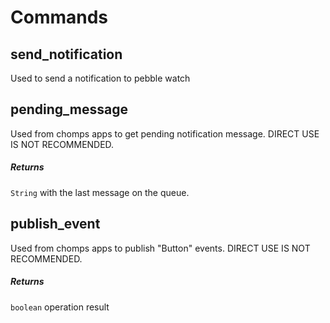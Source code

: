 # Commands

## send_notification

Used to send a notification to pebble watch

## pending_message

Used from chomps apps to get pending notification message. DIRECT USE IS NOT RECOMMENDED.

##### Returns

`String` with the last message on the queue.

## publish_event

Used from chomps apps to publish "Button" events. DIRECT USE IS NOT RECOMMENDED.

##### Returns

`boolean` operation result
